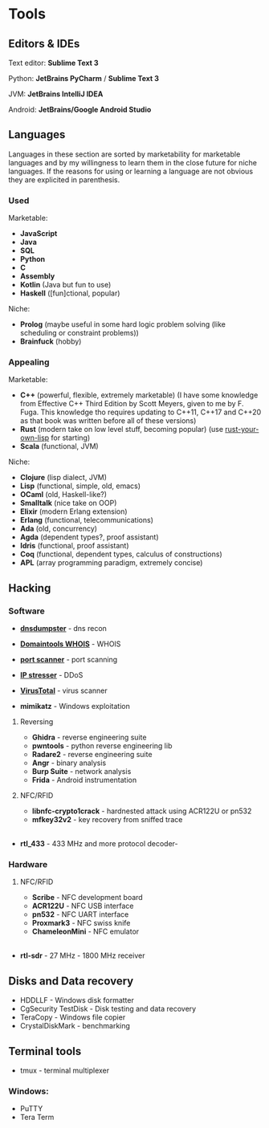 # Tools

## Editors & IDEs

Text editor: **Sublime Text 3**

Python: **JetBrains PyCharm** / **Sublime Text 3**

JVM: **JetBrains IntelliJ IDEA**

Android: **JetBrains/Google Android Studio**

## Languages

Languages in these section are sorted by marketability for marketable
languages and by my willingness to learn them in the close future for
niche languages. If the reasons for using or learning a language are not
obvious they are explicited in parenthesis.

### Used

Marketable:

-   **JavaScript**
-   **Java**
-   **SQL**
-   **Python**
-   **C**
-   **Assembly**
-   **Kotlin** (Java but fun to use)
-   **Haskell** (\[fun]ctional, popular)

Niche:

-   **Prolog** (maybe useful in some hard logic problem solving (like
    scheduling or constraint problems))
-   **Brainfuck** (hobby)

### Appealing

Marketable:

-   **C++** (powerful, flexible, extremely marketable) (I have some knowledge from Effective C++ Third Edition by Scott Meyers, given to me by F. Fuga. This knowledge tho requires updating to C++11, C++17 and C++20 as that book was written before all of these versions)
-   **Rust** (modern take on low level stuff, becoming popular) (use
    [rust-your-own-lisp](https://dev.to/deciduously/rust-your-own-lisp-50an)
    for starting)
-   **Scala** (functional, JVM)

Niche:

-   **Clojure** (lisp dialect, JVM)
-   **Lisp** (functional, simple, old, emacs)
-   **OCaml** (old, Haskell-like?)
-   **Smalltalk** (nice take on OOP)
-   **Elixir** (modern Erlang extension)
-   **Erlang** (functional, telecommunications)
-   **Ada** (old, concurrency)
-   **Agda** (dependent types?, proof assistant)
-   **Idris** (functional, proof assistant)
-   **Coq** (functional, dependent types, calculus of constructions)
-   **APL** (array programming paradigm, extremely concise)

Hacking
-------

### Software

-   [**dnsdumpster**](https://dnsdumpster.com/) - dns recon

-   [**Domaintools WHOIS**](http://whois.domaintools.com/) - WHOIS

-   [**port
    scanner**](https://pentest-tools.com/network-vulnerability-scanning/tcp-port-scanner-online-nmap) -
    port scanning

-   [**IP stresser**](https://www.ipstresser.com/) - DDoS

- [**VirusTotal**](www.virustotal.com) - virus scanner

-   **mimikatz** - Windows exploitation

1.  Reversing

    -   **Ghidra** - reverse engineering suite
    -   **pwntools** - python reverse engineering lib
    -   **Radare2** - reverse engineering suite
    -   **Angr** - binary analysis
    -   **Burp Suite** - network analysis
    -   **Frida** - Android instrumentation

2.  NFC/RFID

    -   **libnfc-crypto1crack** - hardnested attack using ACR122U or pn532
    -   **mfkey32v2** - key recovery from sniffed trace

    <br>
    
-   **rtl_433** - 433 MHz and more protocol decoder-

### Hardware

1.  NFC/RFID

    -   **Scribe** - NFC development board
    -   **ACR122U** - NFC USB interface
    -   **pn532** - NFC UART interface
    -   **Proxmark3** - NFC swiss knife
    -   **ChameleonMini** - NFC emulator

    <br>
    
-   **rtl-sdr** - 27 MHz - 1800 MHz receiver


## Disks and Data recovery

- HDDLLF - Windows disk formatter
- CgSecurity TestDisk - Disk testing and data recovery
- TeraCopy - Windows file copier
- CrystalDiskMark - benchmarking

## Terminal tools

- tmux - terminal multiplexer

### Windows:
- PuTTY
- Tera Term
